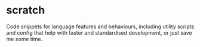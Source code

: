 # scratch

Code snippets for language features and behaviours, including utility scripts and config that help with faster and standardised development, or just save me some time.
